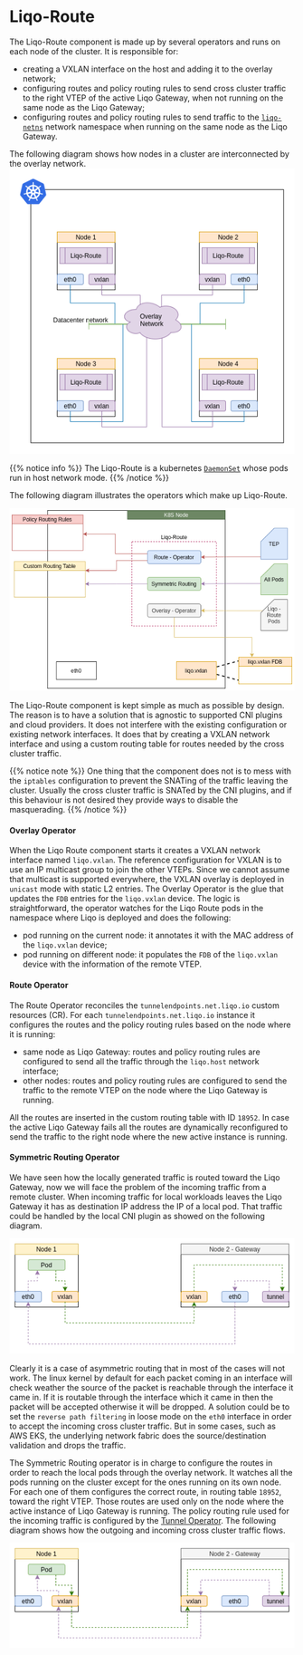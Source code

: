 # Liqo-Route

The Liqo-Route component is made up by several operators and runs on each node of the cluster. It is responsible for:

* creating a VXLAN interface on the host and adding it to the overlay network;
* configuring routes and policy routing rules to send  cross cluster traffic to the right VTEP of the active Liqo Gateway, when not running on the same node as the Liqo Gateway;
* configuring routes and policy routing rules to send traffic to the [`liqo-netns`](../gateway#tunnel-operator) network namespace when running on the same node as the Liqo Gateway.

The following diagram shows how nodes in a cluster are interconnected by the overlay network.
![Liqo Route Overlay](../../../../images/liqonet/liqo-route-overlay.png)

{{% notice info %}}
The Liqo-Route is a kubernetes [`DaemonSet`](https://kubernetes.io/docs/concepts/workloads/controllers/daemonset/) whose pods run in host network mode.
{{% /notice %}}

The following diagram illustrates the operators which make up Liqo-Route.

![Liqo Route Components](../../../../images/liqonet/liqo-route-components.png)

The Liqo-Route component is kept simple as much as possible by design. The reason is to have a solution that is agnostic to supported CNI plugins and cloud providers. It does not interfere with the existing configuration or existing network interfaces. It does that by creating a VXLAN network interface and using a custom routing table for routes needed by the cross cluster traffic.

{{% notice note %}}
One thing that the component does not is to mess with the `iptables` configuration to prevent the SNATing of the traffic leaving the cluster. Usually the cross cluster traffic is SNATed by the CNI plugins, and if this behaviour is not desired they provide ways to disable the masquerading.
{{% /notice %}}

#### Overlay Operator

When the Liqo Route component starts it creates a VXLAN network interface named `liqo.vxlan`. The reference configuration for VXLAN is to use an IP multicast group to join the other VTEPs. Since we cannot assume that multicast is supported everywhere, the VXLAN overlay is deployed in `unicast` mode with static L2 entries. The Overlay Operator is the glue that updates the `FDB` entries for the `liqo.vxlan` device. The logic is straightforward, the operator watches for the Liqo Route pods in the namespace where Liqo is deployed and does the following:

* pod running on the current node: it annotates it with the MAC address of the `liqo.vxlan` device;
* pod running on different node: it populates the `FDB` of the `liqo.vxlan` device with the information of the remote VTEP.

#### Route Operator

The Route Operator reconciles the `tunnelendpoints.net.liqo.io` custom resources (CR). For each `tunnelendpoints.net.liqo.io` instance it configures the routes and the policy routing rules based on the node where it is running:

* same node as Liqo Gateway: routes and policy routing rules are configured to send all the traffic through the `liqo.host` network interface;
* other nodes: routes and policy routing rules are configured to send the traffic to the remote VTEP on the node where the Liqo Gateway is running.

All the routes are inserted in the custom routing table with ID `18952`. In case the active Liqo Gateway fails all the routes are dynamically reconfigured to send the traffic to the right node where the new active instance is running.

#### Symmetric Routing Operator

We have seen how the locally generated traffic is routed toward the Liqo Gateway, now we will face the problem of the incoming traffic from a remote cluster. When incoming traffic for local workloads leaves the Liqo Gateway it has as destination IP address the IP of a local pod. That traffic could be handled by the local CNI plugin as showed on the following diagram.

![Liqo Route Asymmetric Routing](../../../../images/liqonet/liqo-route-asymmetric-routing.png)

Clearly it is a case of asymmetric routing that in most of the cases will not work. The linux kernel by default for each packet coming in an interface will check weather the source of the packet is reachable through the interface it came in. If it is routable through the interface which it came in then the packet will be accepted otherwise it will be dropped. A solution could be to set the `reverse path filtering` in loose mode on the `eth0` interface in order to accept the incoming cross cluster traffic. But in some cases, such as AWS EKS, the underlying network fabric does the source/destination validation and drops the traffic.

The Symmetric Routing operator is in charge to configure the routes in order to reach the local pods through the overlay network. It watches all the pods running on the cluster except for the ones running on its own node. For each one of them configures the correct route, in routing table `18952`, toward the right VTEP. Those routes are used only on the node where the active instance of Liqo Gateway is running. The policy routing rule used for the incoming traffic is configured by the [Tunnel Operator](../gateway#tunnel-operator). The following diagram shows how the outgoing and incoming cross cluster traffic flows.

![Liqo Route Asymmetric Routing](../../../../images/liqonet/liqo-route-symmetric-routing.png)
